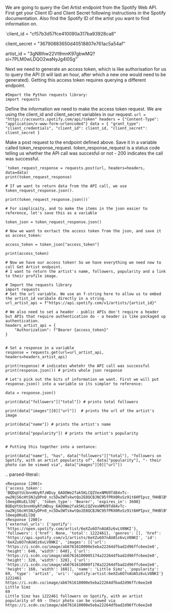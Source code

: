 We are going to query the Get Artist endpoint from the Spotify Web API.
First get your Client ID and Client Secret following instructions in the Spotify documentation. Also find the Spotify ID of the artist you want to find information on.
    
`client_id = "cf57b3d57fce410090a317ba93928ca8"
    
client_secret = "36790883650d40518807e761ac5a54af"

artist_id = "3gN8Ihw22Vt9mnK97gbwMQ?si=7PLM0wLDQO2waNyJg4I0Sg"`

    
Next we need to generate an access token, which is like authorisation for us to query the API (it will last an hour, after which a new one would need to be generated). Getting this access token requires querying a different endpoint.
    
    #Import the Python requests library:
    import requests
    
Define the information we need to make the access token request. We are using the client_id and client_secret variables in our request.
    `url = "https://accounts.spotify.com/api/token"
    headers = {"Content-Type": "application/x-www-form-urlencoded"}
    data = {
        "grant_type": "client_credentials",
        "client_id": client_id,
        "client_secret": client_secret
    }`
    
    
Make a post request to the endpoint defined above. Save it in a variable called token_response_request. token_response_request is a status code telling us whether the API call was succesful or not - 200 indicates the call was successful.
    
    `token_request_response = requests.post(url, headers=headers, data=data)
    print(token_request_response) 
    
    # If we want to return data from the API call, we use token_request_response.json().
    
    print(token_request_response.json())`
    
    # For simplicaity, and to make the items in the json easier to reference, let's save this as a variable
    
    token_json = token_request_response.json()
    
    # Now we want to exrtact the access token from the json, and save it as access_token:
    
    access_token = token_json["access_token"]
    
    print(access_token)
    
    # Now we have our access token! So we have everything we need now to call Get Artist endpoint.
    # I want to return the artist's name, followers, popularity and a link to their profile image.
    
    # Import the requests library 
    import requests 
    # Set the url variable. We use an f-string here to allow us to embed the artist_id varibale directly in a string.
    url_artist_api = f"https://api.spotify.com/v1/artists/{artist_id}"
    
    # We also need to set a header - public APIs don't require a header but APIs that require authentication do - a header is like packaged up authentication.
    headers_artist_api = {
        "Authorization": f"Bearer {access_token}"
    }
    
    
    # Set a response in a variable
    response = requests.get(url=url_artist_api, headers=headers_artist_api)
    
    print(response) # indicates whetehr the API call was successful
    print(response.json()) # prints whole json response
    
    # Let's pick out the bits of information we want. First we will put response.json() into a variable so its simpler to reference:
    
    data = response.json()
    
    print(data["followers"]["total"]) # prints total followers
    
    print(data["images"][0]["url"])  # prints the url of the artist's image
    
    print(data["name"]) # prints the artist's name
    
    print(data["popularity"]) # prints the artist's popularity
    
    
    # Putting this together into a sentance:
    
    print(data["name"], "has", data["followers"]["total"], "followers on Spotify, with an artist popularity of", data["popularity"], "- their photo can be viewed via", data["images"][0]["url"])
    
    
    
    



.. parsed-literal::

    <Response [200]>
    {'access_token': 'BQDqVtUcbnnHUyRfzWDuy_6AOOWe2fak5KLCQZVexNMU9Td84vTc-ow2NjS6cHtSNJyDPn0_nc5Dw3WTskwtQo2E8QCBJNC95fPRX0RxSz91t6HPIpvz_fHHBlBYa-lOeep8KuELlDQ', 'token_type': 'Bearer', 'expires_in': 3600}
    BQDqVtUcbnnHUyRfzWDuy_6AOOWe2fak5KLCQZVexNMU9Td84vTc-ow2NjS6cHtSNJyDPn0_nc5Dw3WTskwtQo2E8QCBJNC95fPRX0RxSz91t6HPIpvz_fHHBlBYa-lOeep8KuELlDQ
    <Response [200]>
    {'external_urls': {'spotify': 'https://open.spotify.com/artist/6eXZu6O7nAUA5z6vLV8NKI'}, 'followers': {'href': None, 'total': 1222461}, 'genres': [], 'href': 'https://api.spotify.com/v1/artists/6eXZu6O7nAUA5z6vLV8NKI', 'id': '6eXZu6O7nAUA5z6vLV8NKI', 'images': [{'url': 'https://i.scdn.co/image/ab6761610000e5eba22264dfbad2d96ffc6ee2e0', 'height': 640, 'width': 640}, {'url': 'https://i.scdn.co/image/ab67616100005174a22264dfbad2d96ffc6ee2e0', 'height': 320, 'width': 320}, {'url': 'https://i.scdn.co/image/ab6761610000f178a22264dfbad2d96ffc6ee2e0', 'height': 160, 'width': 160}], 'name': 'Little Simz', 'popularity': 69, 'type': 'artist', 'uri': 'spotify:artist:6eXZu6O7nAUA5z6vLV8NKI'}
    1222461
    https://i.scdn.co/image/ab6761610000e5eba22264dfbad2d96ffc6ee2e0
    Little Simz
    69
    Little Simz has 1222461 followers on Spotify, with an artist popularity of 69 - their photo can be viewed via https://i.scdn.co/image/ab6761610000e5eba22264dfbad2d96ffc6ee2e0

